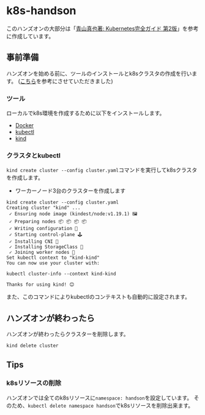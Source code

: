 # k8s-handson

このハンズオンの大部分は「[青山真也著: Kubernetes完全ガイド 第2版](https://github.com/MasayaAoyama/kubernetes-perfect-guide)」を参考に作成しています。

## 事前準備

ハンズオンを始める前に、ツールのインストールとk8sクラスタの作成を行います。
([こちら](https://github.com/OriishiTakahiro/k8s_handson)を参考にさせていただきました)

### ツール

ローカルでk8s環境を作成するために以下をインストールします。

- [Docker](https://docs.docker.com/get-docker/)
- [kubectl](https://kubernetes.io/ja/docs/tasks/tools/install-kubectl/)
- [kind](https://kind.sigs.k8s.io/docs/user/quick-start/#installation)

### クラスタとkubectl

`kind create cluster --config cluster.yaml`コマンドを実行してk8sクラスタを作成します。
- ワーカーノード3台のクラスターを作成します

```
kind create cluster --config cluster.yaml
Creating cluster "kind" ...
 ✓ Ensuring node image (kindest/node:v1.19.1) 🖼 
 ✓ Preparing nodes 📦 📦 📦 📦  
 ✓ Writing configuration 📜 
 ✓ Starting control-plane 🕹️ 
 ✓ Installing CNI 🔌 
 ✓ Installing StorageClass 💾 
 ✓ Joining worker nodes 🚜 
Set kubectl context to "kind-kind"
You can now use your cluster with:

kubectl cluster-info --context kind-kind

Thanks for using kind! 😊
```

また、このコマンドによりkubectlのコンテキストも自動的に設定されます。

## ハンズオンが終わったら

ハンズオンが終わったらクラスターを削除します。

```
kind delete cluster
```

## Tips

### k8sリソースの削除

ハンズオンでは全てのk8sリソースに`namespace: handson`を設定しています。
そのため、`kubectl delete namespace handson`でk8sリソースを削除出来ます。